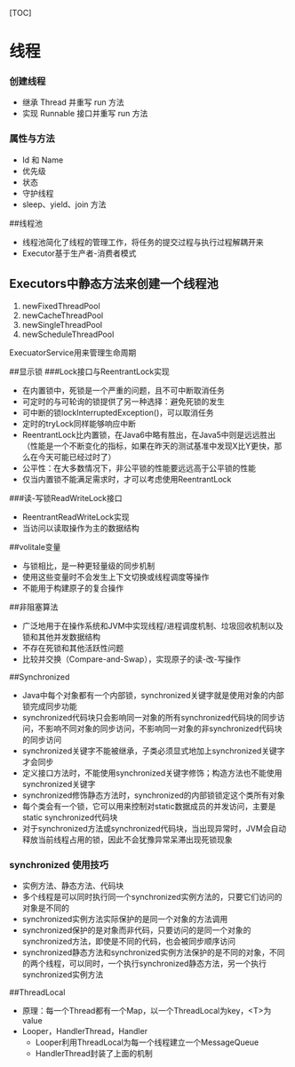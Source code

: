 [TOC]

# 线程

### 创建线程

- 继承 Thread 并重写 run 方法
- 实现 Runnable 接口并重写 run 方法

### 属性与方法

- Id 和 Name
- 优先级
- 状态
- 守护线程
- sleep、yield、join 方法

##线程池

* 线程池简化了线程的管理工作，将任务的提交过程与执行过程解耦开来
* Executor基于生产者-消费者模式

## Executors中静态方法来创建一个线程池
1. newFixedThreadPool
2. newCacheThreadPool
3. newSingleThreadPool
4. newScheduleThreadPool

ExecuatorService用来管理生命周期

##显示锁
###Lock接口与ReentrantLock实现
* 在内置锁中，死锁是一个严重的问题，且不可中断取消任务
* 可定时的与可轮询的锁提供了另一种选择：避免死锁的发生
* 可中断的锁lockInterruptedException()，可以取消任务
* 定时的tryLock同样能够响应中断
* ReentrantLock比内置锁，在Java6中略有胜出，在Java5中则是远远胜出（性能是一个不断变化的指标，如果在昨天的测试基准中发现X比Y更快，那么在今天可能已经过时了）
* 公平性：在大多数情况下，非公平锁的性能要远远高于公平锁的性能
* 仅当内置锁不能满足需求时，才可以考虑使用ReentrantLock

###读-写锁ReadWriteLock接口
* ReentrantReadWriteLock实现
* 当访问以读取操作为主的数据结构

##volitale变量
* 与锁相比，是一种更轻量级的同步机制
* 使用这些变量时不会发生上下文切换或线程调度等操作
* 不能用于构建原子的复合操作

##非阻塞算法
* 广泛地用于在操作系统和JVM中实现线程/进程调度机制、垃圾回收机制以及锁和其他并发数据结构
* 不存在死锁和其他活跃性问题
* 比较并交换（Compare-and-Swap），实现原子的读-改-写操作


##Synchronized
* Java中每个对象都有一个内部锁，synchronized关键字就是使用对象的内部锁完成同步功能
* synchronized代码块只会影响同一对象的所有synchronized代码块的同步访问，不影响不同对象的同步访问，不影响同一对象的非synchronized代码块的同步访问
* synchronized关键字不能被继承，子类必须显式地加上synchronized关键字才会同步
* 定义接口方法时，不能使用synchronized关键字修饰；构造方法也不能使用synchronized关键字
* synchronized修饰静态方法时，synchronized的内部锁锁定这个类所有对象
* 每个类会有一个锁，它可以用来控制对static数据成员的并发访问，主要是static synchronized代码块
* 对于synchronized方法或synchronized代码块，当出现异常时，JVM会自动释放当前线程占用的锁，因此不会犹豫异常呆滞出现死锁现象

### synchronized 使用技巧

- 实例方法、静态方法、代码块
- 多个线程是可以同时执行同一个synchronized实例方法的，只要它们访问的对象是不同的
- synchronized实例方法实际保护的是同一个对象的方法调用
- synchronized保护的是对象而非代码，只要访问的是同一个对象的synchronized方法，即使是不同的代码，也会被同步顺序访问
- synchronized静态方法和synchronized实例方法保护的是不同的对象，不同的两个线程，可以同时，一个执行synchronized静态方法，另一个执行synchronized实例方法

##ThreadLocal
* 原理：每一个Thread都有一个Map，以一个ThreadLocal为key，\<T\>为value
* Looper，HandlerThread，Handler
    * Looper利用ThreadLocal为每一个线程建立一个MessageQueue
    * HandlerThread封装了上面的机制
